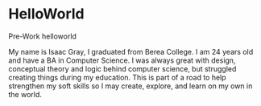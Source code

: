 # HelloWorld
Pre-Work helloworld

My name is Isaac Gray, I graduated from Berea College. I am 24 years old and have a BA in Computer Science. I was always great with design, conceptual theory and logic behind computer science, but struggled creating things during my education. This is part of a road to help strengthen my soft skills so I may create, explore, and learn on my own in the world.
